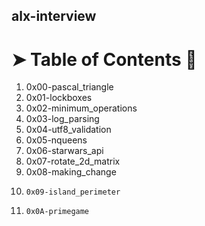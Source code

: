 ## alx-interview
# ➤ Table of Contents 📂

1.	0x00-pascal_triangle
2. 	0x01-lockboxes
3. 	0x02-minimum_operations
4. 	0x03-log_parsing
5. 	0x04-utf8_validation
6. 	0x05-nqueens
7. 	0x06-starwars_api
8. 	0x07-rotate_2d_matrix
9. 	0x08-making_change
10. 	0x09-island_perimeter
11. 	0x0A-primegame

